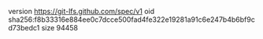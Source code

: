 version https://git-lfs.github.com/spec/v1
oid sha256:f8b33316e884ee0c7dcce500fad4fe322e19281a91c6e247b4b6bf9cd73bedc1
size 94458
